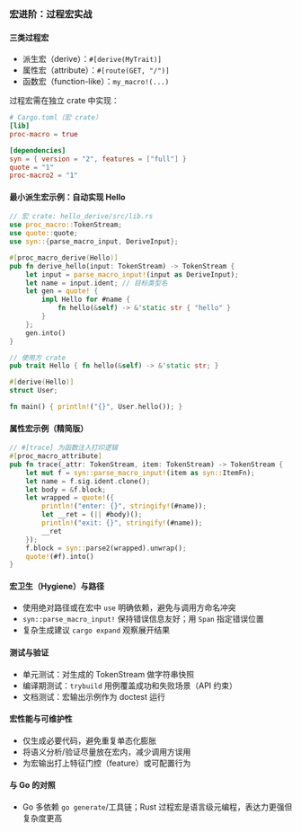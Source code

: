 ### 宏进阶：过程宏实战

#### 三类过程宏

- 派生宏（derive）：`#[derive(MyTrait)]`
- 属性宏（attribute）：`#[route(GET, "/")]`
- 函数宏（function-like）：`my_macro!(...)`

过程宏需在独立 crate 中实现：

```toml
# Cargo.toml（宏 crate）
[lib]
proc-macro = true

[dependencies]
syn = { version = "2", features = ["full"] }
quote = "1"
proc-macro2 = "1"
```

#### 最小派生宏示例：自动实现 Hello

```rust
// 宏 crate: hello_derive/src/lib.rs
use proc_macro::TokenStream;
use quote::quote;
use syn::{parse_macro_input, DeriveInput};

#[proc_macro_derive(Hello)]
pub fn derive_hello(input: TokenStream) -> TokenStream {
    let input = parse_macro_input!(input as DeriveInput);
    let name = input.ident; // 目标类型名
    let gen = quote! {
        impl Hello for #name {
            fn hello(&self) -> &'static str { "hello" }
        }
    };
    gen.into()
}
```

```rust
// 使用方 crate
pub trait Hello { fn hello(&self) -> &'static str; }

#[derive(Hello)]
struct User;

fn main() { println!("{}", User.hello()); }
```

#### 属性宏示例（精简版）

```rust
// #[trace] 为函数注入打印逻辑
#[proc_macro_attribute]
pub fn trace(_attr: TokenStream, item: TokenStream) -> TokenStream {
    let mut f = syn::parse_macro_input!(item as syn::ItemFn);
    let name = f.sig.ident.clone();
    let body = &f.block;
    let wrapped = quote!({
        println!("enter: {}", stringify!(#name));
        let __ret = (|| #body)();
        println!("exit: {}", stringify!(#name));
        __ret
    });
    f.block = syn::parse2(wrapped).unwrap();
    quote!(#f).into()
}
```

#### 宏卫生（Hygiene）与路径

- 使用绝对路径或在宏中 `use` 明确依赖，避免与调用方命名冲突
- `syn::parse_macro_input!` 保持错误信息友好；用 `Span` 指定错误位置
- 复杂生成建议 `cargo expand` 观察展开结果

#### 测试与验证

- 单元测试：对生成的 TokenStream 做字符串快照
- 编译期测试：`trybuild` 用例覆盖成功和失败场景（API 约束）
- 文档测试：宏输出示例作为 doctest 运行

#### 宏性能与可维护性

- 仅生成必要代码，避免重复单态化膨胀
- 将语义分析/验证尽量放在宏内，减少调用方误用
- 为宏输出打上特征门控（feature）或可配置行为

#### 与 Go 的对照

- Go 多依赖 `go generate`/工具链；Rust 过程宏是语言级元编程，表达力更强但复杂度更高

